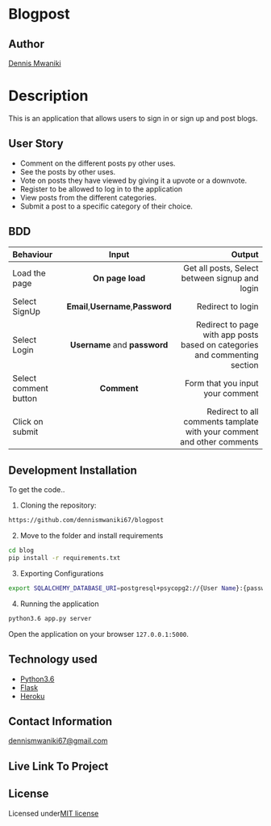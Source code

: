 # Blogpost

## Author

[Dennis Mwaniki](https://github.com/dennismwaniki67)

# Description

This is an application that allows users to sign in or sign up and post blogs.

## User Story

- Comment on the different posts py other uses.
- See the  posts by other uses.
- Vote on posts they have viewed by giving it a upvote or a downvote.
- Register to be allowed to log in to the application
- View posts from the different categories.
- Submit a post to a specific category of their choice.

## BDD

| Behaviour             |                Input                |                                                                       Output |
| :-------------------- | :---------------------------------: | ---------------------------------------------------------------------------: |
| Load the page         |          **On page load**           |                               Get all posts, Select between signup and login |
| Select SignUp         | **Email**,**Username**,**Password** |                                                            Redirect to login |
| Select Login          |    **Username** and **password**    | Redirect to page with app posts based on categories and commenting section |
| Select comment button |             **Comment**             |                                             Form that you input your comment |
| Click on submit       |                                     |       Redirect to all comments tamplate with your comment and other comments |

## Development Installation

To get the code..

1. Cloning the repository:

```bash
https://github.com/dennismwaniki67/blogpost
```

2. Move to the folder and install requirements

```bash
cd blog
pip install -r requirements.txt
```

3. Exporting Configurations

```bash
export SQLALCHEMY_DATABASE_URI=postgresql+psycopg2://{User Name}:{password}@localhost/{database name}
```

4. Running the application

```bash
python3.6 app.py server
```

Open the application on your browser `127.0.0.1:5000`.

## Technology used

- [Python3.6](https://www.python.org/)
- [Flask](http://flask.pocoo.org/)
- [Heroku](https://heroku.com)

## Contact Information

dennismwaniki67@gmail.com

## Live Link To Project






## License
 
 Licensed under[MIT license](license)


